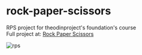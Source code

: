 # rock-paper-scissors
RPS project for theodinproject's foundation's course\
Full project at: [Rock Paper Scissors](https://mausanchez222.github.io/rock-paper-scissors)

![rps](https://user-images.githubusercontent.com/80785729/191124641-6d364dea-ecb5-4b93-a6ed-3c2afcc6c788.png)
